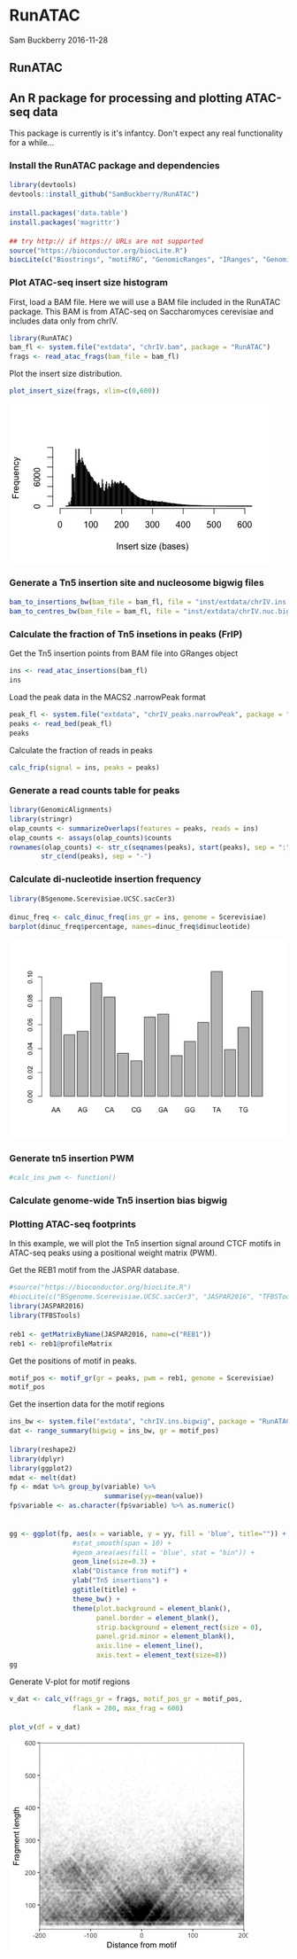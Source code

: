 RunATAC
================
Sam Buckberry
2016-11-28

RunATAC
-------

An R package for processing and plotting ATAC-seq data
------------------------------------------------------

This package is currently is it's infantcy. Don't expect any real functionality for a while...

### Install the RunATAC package and dependencies

``` r
library(devtools)
devtools::install_github("SamBuckberry/RunATAC")

install.packages('data.table')
install.packages('magrittr')

## try http:// if https:// URLs are not supported
source("https://bioconductor.org/biocLite.R")
biocLite(c("Biostrings", "motifRG", "GenomicRanges", "IRanges", "GenomicAlignments", "rtracklayer", "Rsamtools"))
```

### Plot ATAC-seq insert size histogram

First, load a BAM file. Here we will use a BAM file included in the RunATAC package. This BAM is from ATAC-seq on Saccharomyces cerevisiae and includes data only from chrIV.

``` r
library(RunATAC)
bam_fl <- system.file("extdata", "chrIV.bam", package = "RunATAC")
frags <- read_atac_frags(bam_file = bam_fl)
```

Plot the insert size distribution.

``` r
plot_insert_size(frags, xlim=c(0,600))
```

![](README_files/figure-markdown_github/unnamed-chunk-3-1.png)

### Generate a Tn5 insertion site and nucleosome bigwig files

``` r
bam_to_insertions_bw(bam_file = bam_fl, file = "inst/extdata/chrIV.ins.bigwig")
bam_to_centres_bw(bam_file = bam_fl, file = "inst/extdata/chrIV.nuc.bigwig")
```

### Calculate the fraction of Tn5 insetions in peaks (FrIP)

Get the Tn5 insertion points from BAM file into GRanges object

``` r
ins <- read_atac_insertions(bam_fl)
ins
```

Load the peak data in the MACS2 .narrowPeak format

``` r
peak_fl <- system.file("extdata", "chrIV_peaks.narrowPeak", package = "RunATAC")
peaks <- read_bed(peak_fl)
peaks
```

Calculate the fraction of reads in peaks

``` r
calc_frip(signal = ins, peaks = peaks)
```

### Generate a read counts table for peaks

``` r
library(GenomicAlignments)
library(stringr)
olap_counts <- summarizeOverlaps(features = peaks, reads = ins)
olap_counts <- assays(olap_counts)$counts
rownames(olap_counts) <- str_c(seqnames(peaks), start(peaks), sep = ":") %>% 
        str_c(end(peaks), sep = "-")
```

### Calculate di-nucleotide insertion frequency

``` r
library(BSgenome.Scerevisiae.UCSC.sacCer3)

dinuc_freq <- calc_dinuc_freq(ins_gr = ins, genome = Scerevisiae)
barplot(dinuc_freq$percentage, names=dinuc_freq$dinucleotide)
```

![](README_files/figure-markdown_github/unnamed-chunk-9-1.png)

### Generate tn5 insertion PWM

``` r
#calc_ins_pwm <- function()
```

### Calculate genome-wide Tn5 insertion bias bigwig

### Plotting ATAC-seq footprints

In this example, we will plot the Tn5 insertion signal around CTCF motifs in ATAC-seq peaks using a positional weight matrix (PWM).

Get the REB1 motif from the JASPAR database.

``` r
#source("https://bioconductor.org/biocLite.R")
#biocLite(c("BSgenome.Scerevisiae.UCSC.sacCer3", "JASPAR2016", "TFBSTools"))
library(JASPAR2016)
library(TFBSTools)

reb1 <- getMatrixByName(JASPAR2016, name=c("REB1"))
reb1 <- reb1@profileMatrix
```

Get the positions of motif in peaks.

``` r
motif_pos <- motif_gr(gr = peaks, pwm = reb1, genome = Scerevisiae)
motif_pos
```

Get the insertion data for the motif regions

``` r
ins_bw <- system.file("extdata", "chrIV.ins.bigwig", package = "RunATAC")
dat <- range_summary(bigwig = ins_bw, gr = motif_pos)

library(reshape2)
library(dplyr)
library(ggplot2)
mdat <- melt(dat)
fp <- mdat %>% group_by(variable) %>%
                        summarise(yy=mean(value))
fp$variable <- as.character(fp$variable) %>% as.numeric()


gg <- ggplot(fp, aes(x = variable, y = yy, fill = 'blue', title="")) +
                #stat_smooth(span = 10) +
                #geom_area(aes(fill = 'blue', stat = "bin")) +
                geom_line(size=0.3) +
                xlab("Distance from motif") +
                ylab("Tn5 insertions") +
                ggtitle(title) +
                theme_bw() +
                theme(plot.background = element_blank(),
                      panel.border = element_blank(),
                      strip.background = element_rect(size = 0),
                      panel.grid.minor = element_blank(),
                      axis.line = element_line(),
                      axis.text = element_text(size=8))
gg
```

Generate V-plot for motif regions

``` r
v_dat <- calc_v(frags_gr = frags, motif_pos_gr = motif_pos,
                flank = 200, max_frag = 600)

plot_v(df = v_dat)
```

![](README_files/figure-markdown_github/unnamed-chunk-15-1.png)
